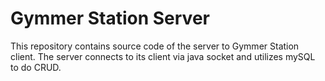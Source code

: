 # Gymmer Station Server
This repository contains source code of the server to Gymmer Station client. The server connects to its client via java socket and utilizes mySQL to do CRUD.
